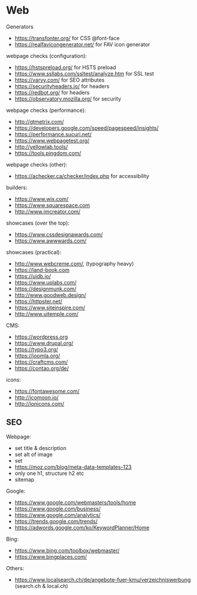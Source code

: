 # Web

Generators
- https://transfonter.org/ for CSS @font-face  
- https://realfavicongenerator.net/ for FAV icon generator

webpage checks (configuration):
- https://hstspreload.org/ for HSTS preload
- https://www.ssllabs.com/ssltest/analyze.htm for SSL test
- https://varvy.com/ for SEO attributes
- https://securityheaders.io/ for headers
- https://redbot.org/ for headers
- https://observatory.mozilla.org/ for security

webpage checks (performance):
- http://gtmetrix.com/
- https://developers.google.com/speed/pagespeed/insights/
- https://performance.sucuri.net/
- https://www.webpagetest.org/
- http://yellowlab.tools/
- https://tools.pingdom.com/

webpage checks (other):
- https://achecker.ca/checker/index.php for accessibility

builders:
- https://www.wix.com/
- https://www.squarespace.com
- http://www.imcreator.com/

showcases (over the top):
- https://www.cssdesignawards.com/
- https://www.awwwards.com/

showcases (practical):
- http://www.webcreme.com/, (typography heavy)
- https://land-book.com
- https://uidb.io/
- https://www.uplabs.com/
- https://designmunk.com/
- http://www.goodweb.design/
- https://httpster.net/
- https://www.siteinspire.com/
- http://www.uitemple.com/

CMS:
- https://wordpress.org
- https://www.drupal.org/
- https://typo3.org/
- https://joomla.org/
- https://craftcms.com/
- https://contao.org/de/

icons:
- https://fontawesome.com/
- http://icomoon.io/
- http://ionicons.com/

## SEO

Webpage:
- set title & description
- set alt of image
- set <link canonical>
- https://moz.com/blog/meta-data-templates-123
- only one h1, structure h2 etc
- sitemap

Google:
- https://www.google.com/webmasters/tools/home
- https://www.google.com/business/
- https://www.google.com/analytics/
- https://trends.google.com/trends/
- https://adwords.google.com/ko/KeywordPlanner/Home

Bing:
- https://www.bing.com/toolbox/webmaster/
- https://www.bingplaces.com/

Others:
- https://www.localsearch.ch/de/angebote-fuer-kmu/verzeichniswerbung (search.ch & local.ch)
